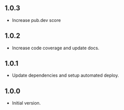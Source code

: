 ## 1.0.3

- Increase pub.dev score

## 1.0.2

- Increase code coverage and update docs.

## 1.0.1

- Update dependencies and setup automated deploy.

## 1.0.0

- Initial version.
